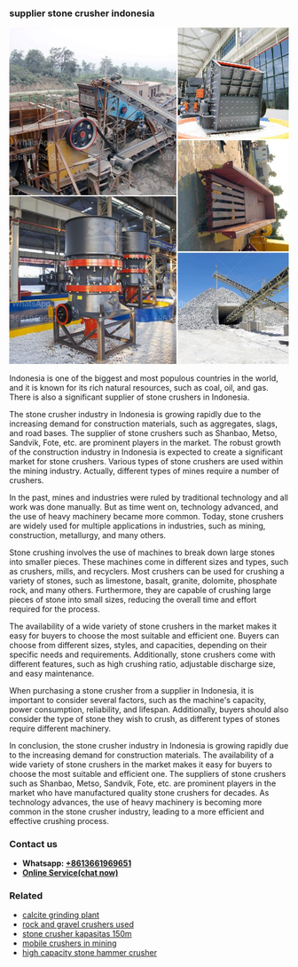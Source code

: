 <h3>supplier stone crusher indonesia</h3><img src='1706767291.jpg' alt=''><p>Indonesia is one of the biggest and most populous countries in the world, and it is known for its rich natural resources, such as coal, oil, and gas. There is also a significant supplier of stone crushers in Indonesia.</p><p>The stone crusher industry in Indonesia is growing rapidly due to the increasing demand for construction materials, such as aggregates, slags, and road bases. The supplier of stone crushers such as Shanbao, Metso, Sandvik, Fote, etc. are prominent players in the market. The robust growth of the construction industry in Indonesia is expected to create a significant market for stone crushers. Various types of stone crushers are used within the mining industry. Actually, different types of mines require a number of crushers.</p><p>In the past, mines and industries were ruled by traditional technology and all work was done manually. But as time went on, technology advanced, and the use of heavy machinery became more common. Today, stone crushers are widely used for multiple applications in industries, such as mining, construction, metallurgy, and many others.</p><p>Stone crushing involves the use of machines to break down large stones into smaller pieces. These machines come in different sizes and types, such as crushers, mills, and recyclers. Most crushers can be used for crushing a variety of stones, such as limestone, basalt, granite, dolomite, phosphate rock, and many others. Furthermore, they are capable of crushing large pieces of stone into small sizes, reducing the overall time and effort required for the process.</p><p>The availability of a wide variety of stone crushers in the market makes it easy for buyers to choose the most suitable and efficient one. Buyers can choose from different sizes, styles, and capacities, depending on their specific needs and requirements. Additionally, stone crushers come with different features, such as high crushing ratio, adjustable discharge size, and easy maintenance.</p><p>When purchasing a stone crusher from a supplier in Indonesia, it is important to consider several factors, such as the machine's capacity, power consumption, reliability, and lifespan. Additionally, buyers should also consider the type of stone they wish to crush, as different types of stones require different machinery.</p><p>In conclusion, the stone crusher industry in Indonesia is growing rapidly due to the increasing demand for construction materials. The availability of a wide variety of stone crushers in the market makes it easy for buyers to choose the most suitable and efficient one. The suppliers of stone crushers such as Shanbao, Metso, Sandvik, Fote, etc. are prominent players in the market who have manufactured quality stone crushers for decades. As technology advances, the use of heavy machinery is becoming more common in the stone crusher industry, leading to a more efficient and effective crushing process.</p><h3>Contact us</h3><ul><li><strong>Whatsapp:&nbsp;<a href="https://wa.me/8613661969651">+8613661969651</a></strong></li><li><a href="https://swt.shibang-china.com/?git&amp;zhl&amp;supplier stone crusher indonesia"><strong>Online Service(chat now)</strong></a></li></ul><h3>Related</h3><ul><li><a href='calcite grinding plant.md'>calcite grinding plant</a></li><li><a href='rock and gravel crushers used.md'>rock and gravel crushers used</a></li><li><a href='stone crusher kapasitas 150m.md'>stone crusher kapasitas 150m</a></li><li><a href='mobile crushers in mining.md'>mobile crushers in mining</a></li><li><a href='high capacity stone hammer crusher.md'>high capacity stone hammer crusher</a></li></ul>